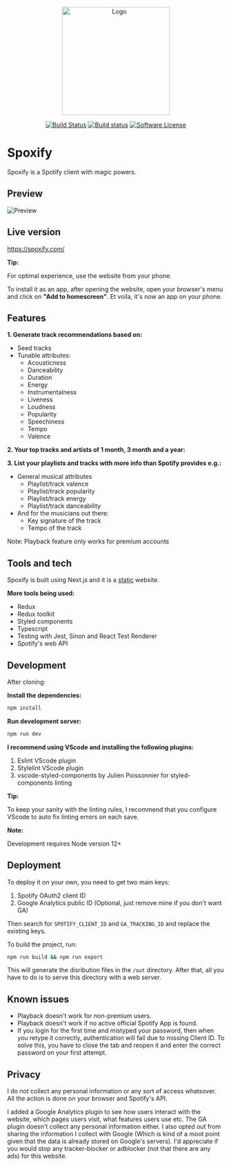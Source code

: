 <p align="center">
  <img src="https://github.com/omarryhan/spoxify/raw/master/public/icons/logo/512w/logo3manifest-big.png" alt="Logo" title="Spoxify" height="250" width="250"/>
  <p align="center">
    <a href="https://travis-ci.org/omarryhan/spoxify"><img alt="Build Status" src="https://travis-ci.org/omarryhan/spoxify.svg?branch=master"></a>
    <a href="https://app.netlify.com/sites/spoxify/deploys"><img alt="Build status" src="https://api.netlify.com/api/v1/badges/8c0737ed-4b8a-4bb2-b61c-524085f59961/deploy-status"></a>
    <a href="https://github.com/omarryhan/spoxify"><img alt="Software License" src="https://img.shields.io/badge/license-MIT-brightgreen.svg?style=flat-square"></a>
  </p>
</p>

# Spoxify

Spoxify is a Spotify client with magic powers.

## Preview

![Preview](https://media.giphy.com/media/Pk9umkY5wUR4QRF3w0/giphy.gif)

## Live version

https://spoxify.com/

**Tip:**

For optimal experience, use the website from your phone.

To install it as an app, after opening the website, open your browser's menu and click on **"Add to homescreen"**. Et voila, it's now an app on your phone.

## Features

**1. Generate track recommendations based on:**

- Seed tracks
- Tunable attributes:
  - Acousticness
  - Danceability
  - Duration
  - Energy
  - Instrumentalness
  - Liveness
  - Loudness
  - Popularity
  - Speechiness
  - Tempo
  - Valence
  
**2. Your top tracks and artists of 1 month, 3 month and a year:**

**3. List your playlists and tracks with more info than Spotify provides e.g.:**

- General musical attributes
  - Playlist/track valence
  - Playlist/track popularity
  - Playlist/track energy
  - Playlist/track danceability
- And for the musicians out there:
  - Key signature of the track
  - Tempo of the track

Note: Playback feature only works for premium accounts

## Tools and tech

Spoxify is built using Next.js and it is a [static](https://nextjs.org/docs/advanced-features/static-html-export) website.

**More tools being used:**

- Redux
- Redux toolkit
- Styled components
- Typescript
- Testing with Jest, Sinon and React Test Renderer
- Spotify's web API

## Development

After cloning:

**Install the dependencies:**

```sh
npm install
```

**Run development server:**

```sh
npm run dev
```

**I recommend using VScode and installing the following plugins:**

1. Eslint VScode plugin
2. Stylelint VScode plugin
3. vscode-styled-components by Julien Poissonnier for styled-components linting

**Tip:**

To keep your sanity with the linting rules, I recommend that you configure VScode to auto fix linting errors on each save.

**Note:**

Development requires Node version 12+

## Deployment

To deploy it on your own, you need to get two main keys:

1. Spotify OAuth2 client ID
2. Google Analytics public ID (Optional, just remove mine if you don't want GA)

Then search for `SPOTIFY_CLIENT_ID` and `GA_TRACKING_ID` and replace the existing keys.

To build the project, run:

```sh
npm run build && npm run export
```

This will generate the disribution files in the `/out` directory. After that, all you have to do is to serve this directory with a web server.

## Known issues

- Playback doesn't work for non-premium users.
- Playback doesn't work if no active official Spotify App is found.
- If you login for the first time and mistyped your password, then when you retype it correctly, authentication will fail due to missing Client ID. To solve this, you have to close the tab and reopen it and enter the correct password on your first attempt.

## Privacy

I do not collect any personal information or any sort of access whatsover. All the action is done on your browser and Spotify's API.

I added a Google Analytics plugin to see how users interact with the website, which pages users visit, what features users use etc. The GA plugin doesn't collect any personal information either. I also opted out from sharing the information I collect with Google (Which is kind of a moot point given that the data is already stored on Google's servers). I'd appreciate if you would stop any tracker-blocker or adblocker (not that there are any ads) for this website.
